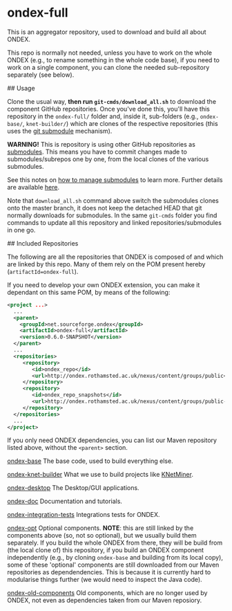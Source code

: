 # ondex-full
This is an aggregator repository, used to download and build all about ONDEX.

This repo is normally not needed, unless you have to work on the whole ONDEX (e.g., to rename something in the whole code base), if you need
to work on a single component, you can clone the needed sub-repository separately (see below).

## Usage

Clone the usual way, **then run `git-cmds/download_all.sh`** to download the component GitHub repositories.
Once you've done this, you'll have this repository in the `ondex-full/` folder and, inside it,
sub-folders (e.g., `ondex-base/`, `knet-builder/`) which are clones of the respective repositories
(this uses the [git submodule](https://github.com/blog/2104-working-with-submodules) mechanism).

**WARNING!**
This is repository is using other GitHub repositories as [submodules](https://github.com/blog/2104-working-with-submodules). This means
you have to commit changes made to submodules/subrepos one by one, from the local clones of the various submodules.

See this notes on [how to manage submodules](https://git-scm.com/book/en/v2/Git-Tools-Submodules) to learn more. Further details are
available [here](https://git-scm.com/book/en/v2/Git-Tools-Submodules).

Note that `download_all.sh` command above switch the submodules clones onto the master branch, it does not keep the detached HEAD that git normally
downloads for submodules. In the same `git-cmds` folder you find commands to update all this repository and linked repositories/submodules in one
go.

## Included Repositories

The following are all the repositories that ONDEX is composed of and which are linked by this repo. Many of them rely on the POM present hereby
(`artifactId=ondex-full`).

If you need to develop your own ONDEX extension, you can make it dependant on this same POM, by means of the following:

```XML
<project ...>
  ...
  <parent>
    <groupId>net.sourceforge.ondex</groupId>
    <artifactId>ondex-full</artifactId>
    <version>0.6.0-SNAPSHOT</version>
  </parent>
  ...
  <repositories>
     <repository>
        <id>ondex_repo</id>
        <url>http://ondex.rothamsted.ac.uk/nexus/content/groups/public</url>
     </repository>
     <repository>
        <id>ondex_repo_snapshots</id>
        <url>http://ondex.rothamsted.ac.uk/nexus/content/groups/public-snapshots</url>
     </repository>
  </repositories>
  ...
</project>  
```

If you only need ONDEX dependencies, you can list our Maven repository listed above, without the `<parent>` section.

[ondex-base](https://github.com/Rothamsted/ondex-base.git)
The base code, used to build everything else.

[ondex-knet-builder](https://github.com/Rothamsted/ondex-knet-builder.git)
What we use to build projects like [KNetMiner](http://knetminer.rothamsted.ac.uk).

[ondex-desktop](https://github.com/Rothamsted/ondex-desktop.git)
The Desktop/GUI applications.

[ondex-doc](https://github.com/Rothamsted/ondex-doc.git)
Documentation and tutorials.

[ondex-integration-tests](https://github.com/Rothamsted/ondex-integration-tests.git)
Integrations tests for ONDEX.

[ondex-opt](https://github.com/Rothamsted/ondex-opt.git)
Optional components. **NOTE**: this are still linked by the components above (so, not so optional), but we usually build them separately. If
you build the whole ONDEX from there, they will be build from (the local clone of) this repository, if you build an ONDEX component independently
(e.g., by cloning `ondex-base` and building from its local copy), some of these 'optional' components are still downloaded from our Maven
repositories as dependendencies. This is because it is currently hard to modularise things further (we would need to inspect the Java code).

[ondex-old-components](https://github.com/Rothamsted/ondex-old-components)
Old components, which are no longer used by ONDEX, not even as dependencies taken from our Maven reposiory.

